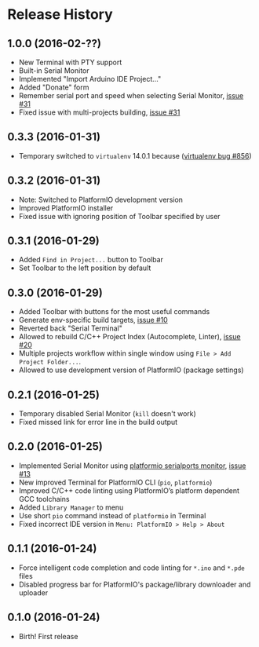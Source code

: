 # Release History

## 1.0.0 (2016-02-??)

* New Terminal with PTY support
* Built-in Serial Monitor
* Implemented "Import Arduino IDE Project..."
* Added "Donate" form
* Remember serial port and speed when selecting Serial Monitor, [issue #31](https://github.com/platformio/platformio-atom-ide/issues/32)
* Fixed issue with multi-projects building, [issue #31](https://github.com/platformio/platformio-atom-ide/issues/31)

## 0.3.3 (2016-01-31)

* Temporary switched to `virtualenv` 14.0.1 because ([virtualenv bug #856](https://github.com/pypa/virtualenv/issues/856))

## 0.3.2 (2016-01-31)

* Note: Switched to PlatformIO development version
* Improved PlatformIO installer
* Fixed issue with ignoring position of Toolbar specified by user

## 0.3.1 (2016-01-29)

* Added `Find in Project...` button to Toolbar
* Set Toolbar to the left position by default

## 0.3.0 (2016-01-29)

* Added Toolbar with buttons for the most useful commands
* Generate env-specific build targets, [issue #10](https://github.com/platformio/platformio-atom-ide/issues/10)
* Reverted back "Serial Terminal"
* Allowed to rebuild C/C++ Project Index (Autocomplete, Linter), [issue #20](https://github.com/platformio/platformio-atom-ide/issues/20)
* Multiple projects workflow within single window using `File > Add Project Folder...`.
* Allowed to use development version of PlatformIO (package settings)

## 0.2.1 (2016-01-25)

* Temporary disabled Serial Monitor (`kill` doesn't work)
* Fixed missed link for error line in the build output

## 0.2.0 (2016-01-25)

* Implemented Serial Monitor using [platformio serialports monitor](http://docs.platformio.org/en/latest/userguide/cmd_serialports.html#platformio-serialports-monitor), [issue #13](https://github.com/platformio/platformio-atom-ide/issues/13)
* New improved Terminal for PlatformIO CLI (`pio`, `platformio`)
* Improved C/C++ code linting using PlatformIO’s platform dependent GCC toolchains
* Added `Library Manager` to menu
* Use short `pio` command instead of `platformio` in Terminal
* Fixed incorrect IDE version in `Menu: PlatformIO > Help > About`

## 0.1.1 (2016-01-24)

* Force intelligent code completion and code linting for `*.ino` and `*.pde` files
* Disabled progress bar for PlatformIO's package/library downloader and uploader

## 0.1.0 (2016-01-24)

* Birth! First release
